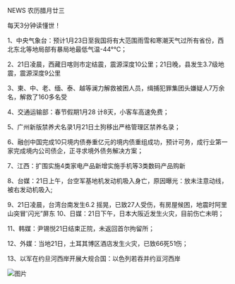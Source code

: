 NEWS 农历腊月廿三

每天3分钟读懂世！

1、中央气象台：预计1月23日至我国将有大范围雨雪和寒潮天气过所有省份，西北东北等地局部有暴局地最低气温-44°℃；

2、21日凌晨，西藏日喀则市定结震，震源深度10公里；21日晚，县发生3.7级地震，震源深度9公里

3、柬、中、老、缅、泰、越等澜力解救被困人员，缉捕犯罪集团头嫌疑人7万余名，解救了160多名受

4、交通运输部：春节假期1月28 计8天，小客车高速免费；

5、广州新版禁养犬名录1月21日土狗移出严格管理区禁养名录；

6、融创中国完成10只境内债券重亿元的境内债重组成功，预计可务，成行业第一家完成境内公司债企，正寻求境外债务解决方案；

7、江西：扩围实施4类家电产品新增实施手机等3类数码产品购新

8、台媒：21日上午，台空军基地机发动机吸入身亡，原因曝光：放未注意动线，被右发动机吸入;

9、21日凌晨，台湾台南发生6.2 摇晃，已致27人受伤，有房屋候困，地震时阿里山突冒'闪光”屏东 10、日媒：21日下午，日本大阪近发生火灾，目前伤亡未明；

11、韩媒：尹锡悦21日结束正院，未返回首尔拘留所；

12、外媒：当地21日，土耳其博区酒店发生火灾，已致66死51伤；

13、以军在约旦河西岸开展大规合国：以色列若吞并约亘河西岸

![图片](https://api.03c3.cn/api/zb)
